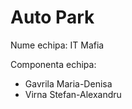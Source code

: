 # Auto Park

Nume echipa: IT Mafia

Componenta echipa:

* Gavrila Maria-Denisa
* Virna Stefan-Alexandru
